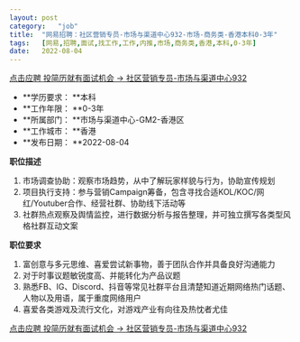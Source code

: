 ```yaml
---
layout:	post
category:	"job"
title:	"网易招聘：社区营销专员-市场与渠道中心932-市场-商务类-香港本科0-3年"
tags:	[网易,招聘,面试,找工作,工作,内推,市场,商务类,香港,本科,0-3年]
date:	2022-08-04
---
```


[点击应聘 投简历就有面试机会 -> 社区营销专员-市场与渠道中心932](http://mobile.bole.netease.com/bole/boleDetail?id=42120&employeeId=346f03c3cda5f04c&key=all)



- **学历要求： **本科
- **工作年限： **0-3年
- **所属部门： **市场与渠道中心-GM2-香港区
- **工作城市： **香港
- **发布日期： **2022-08-04



**职位描述**
1. 市场调查协助：观察市场趋势，从中了解玩家样貌与行为，协助宣传规划
2. 项目执行支持：参与营销Campaign筹备，包含寻找合适KOL/KOC/网红/Youtuber合作、经营社群、协助线下活动等
3. 社群热点观察及舆情监控，进行数据分析与报告整理，并可独立撰写各类型风格社群互动文案




**职位要求**
1. 富创意与多元思维、喜爱尝试新事物，善于团队合作并具备良好沟通能力
2. 对于时事议题敏锐度高、并能转化为产品议题
3. 熟悉FB、IG、Discord、抖音等常见社群平台且清楚知道近期网络热门话题、人物以及用语，属于重度网络用户
4. 喜爱各类游戏及流行文化，对游戏产业有向往及热忱者尤佳



[点击应聘 投简历就有面试机会 -> 社区营销专员-市场与渠道中心932](http://mobile.bole.netease.com/bole/boleDetail?id=42120&employeeId=346f03c3cda5f04c&key=all)